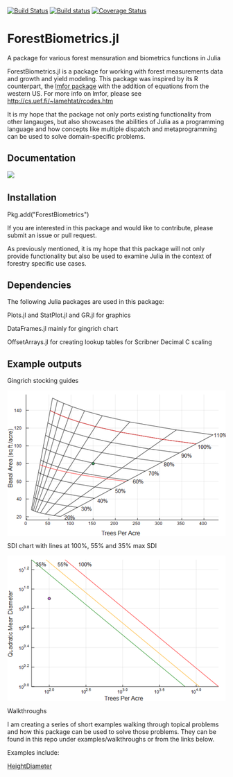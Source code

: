[![Build Status](https://travis-ci.org/Crghilardi/ForestBiometrics.jl.svg?branch=master)](https://travis-ci.org/Crghilardi/ForestBiometrics.jl)
[![Build status](https://ci.appveyor.com/api/projects/status/ltey9skqhs40let0/branch/master?svg=true)](https://ci.appveyor.com/project/Crghilardi/forestbiometrics-jl/branch/master)
[![Coverage Status](https://coveralls.io/repos/github/Crghilardi/ForestBiometrics.jl/badge.svg?branch=master)](https://coveralls.io/github/Crghilardi/ForestBiometrics.jl?branch=master)


# ForestBiometrics.jl
A package for various forest mensuration and biometrics functions in Julia


ForestBiometrics.jl is a package for working with forest measurements data and growth and yield modeling.
This package was inspired by its R counterpart, the [lmfor package](https://CRAN.R-project.org/package=lmfor) with the addition of equations from the western US. For more info on lmfor, please see http://cs.uef.fi/~lamehtat/rcodes.htm

It is my hope that the package not only ports existing functionality from other langauges, but also showcases the abilities of Julia as a programming language and how concepts like multiple dispatch and metaprogramming can be used to solve domain-specific problems.

## Documentation

[![](https://img.shields.io/badge/docs-latest-blue.svg)](https://crghilardi.github.io/ForestBiometrics.jl/latest)


## Installation

Pkg.add("ForestBiometrics")


If you are interested in this package and would like to contribute, please submit an issue or pull request.

As previously mentioned, it is my hope that this package will not only provide functionality but also be used to examine Julia in the context of forestry specific use cases.

## Dependencies

The following Julia packages are used in this package:

Plots.jl and StatPlot.jl and GR.jl for graphics

DataFrames.jl mainly for gingrich chart

OffsetArrays.jl for creating lookup tables for Scribner Decimal C scaling


## Example outputs

Gingrich stocking guides

<img src="https://raw.githubusercontent.com/Crghilardi/ForestBiometrics.jl/master/examples/Gingrich_chart_example.png" align="middle"  />

SDI chart with lines at 100%, 55% and 35% max SDI

<img src="https://raw.githubusercontent.com/Crghilardi/ForestBiometrics.jl/master/examples/SDI_chart_example.png" align="middle"  />


Walkthroughs

I am creating a series of short examples walking through topical problems and how this package can be used to solve those problems. They can be found in this repo under examples/walkthroughs or from the links below.

Examples include:

[HeightDiameter](https://github.com/Crghilardi/ForestBiometrics.jl/blob/master/examples/walkthroughs/HeightDiameter_walkthrough.ipynb)
